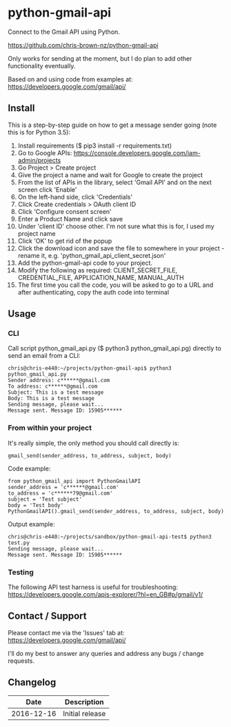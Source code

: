 python-gmail-api
================

Connect to the Gmail API using Python.

https://github.com/chris-brown-nz/python-gmail-api

Only works for sending at the moment, but I do plan to add other functionality eventually.

Based on and using code from examples at: https://developers.google.com/gmail/api/


Install
-------

This is a step-by-step guide on how to get a message sender going (note this is for Python 3.5):

1. Install requirements ($ pip3 install -r requirements.txt)
2. Go to Google APIs: https://console.developers.google.com/iam-admin/projects
3. Go Project > Create project
4. Give the project a name and wait for Google to create the project
5. From the list of APIs in the library, select 'Gmail API' and on the next screen click 'Enable'
6. On the left-hand side, click 'Credentials'
7. Click Create credentials > OAuth client ID
8. Click 'Configure consent screen'
9. Enter a Product Name and click save
10. Under 'client ID' choose other. I'm not sure what this is for, I used my project name
11. Click 'OK' to get rid of the popup
12. Click the download icon and save the file to somewhere in your project - rename it, e.g. 'python_gmail_api_client_secret.json'
13. Add the python-gmail-api code to your project.
14. Modify the following as required: CLIENT_SECRET_FILE, CREDENTIAL_FILE, APPLICATION_NAME, MANUAL_AUTH
15. The first time you call the code, you will be asked to go to a URL and after authenticating, copy the auth code into terminal

Usage
-----

### CLI

Call script python_gmail_api.py ($ python3 python_gmail_api.pg) directly to send an email from a CLI:

    chris@chris-e440:~/projects/python-gmail-api$ python3 python_gmail_api.py
    Sender address: c******@gmail.com
    To address: c******@gmail.com
    Subject: This is a test message
    Body: This is a test message
    Sending message, please wait...
    Message sent. Message ID: 15905******

### From within your project

It's really simple, the only method you should call directly is:

    gmail_send(sender_address, to_address, subject, body)

Code example:

    from python_gmail_api import PythonGmailAPI
    sender_address = 'c******@gmail.com'
    to_address = 'c******79@gmail.com'
    subject = 'Test subject'
    body = 'Test body'
    PythonGmailAPI().gmail_send(sender_address, to_address, subject, body)

Output example:

    chris@chris-e440:~/projects/sandbox/python-gmail-api-test$ python3 test.py
    Sending message, please wait...
    Message sent. Message ID: 15905******

### Testing

The following API test harness is useful for troubleshooting: https://developers.google.com/apis-explorer/?hl=en_GB#p/gmail/v1/

Contact / Support
-----------------

Please contact me via the 'Issues' tab at: https://developers.google.com/gmail/api/

I'll do my best to answer any queries and address any bugs / change requests.

Changelog
---------

Date | Description
---- | -----------
2016-12-16 | Initial release
